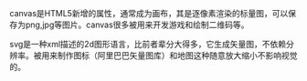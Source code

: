 canvas是HTML5新增的属性，通常成为画布，其是逐像素渲染的标量图，可以保存为png,jpg等图片。canvas很多被用来开发游戏和绘制二维码等。

svg是一种xml描述的2d图形语言，比前者辈分大得多，它生成矢量图，不依赖分辨率。被用来制作图标（阿里巴巴矢量图库）和地图这种随意放大缩小不影响视觉的。